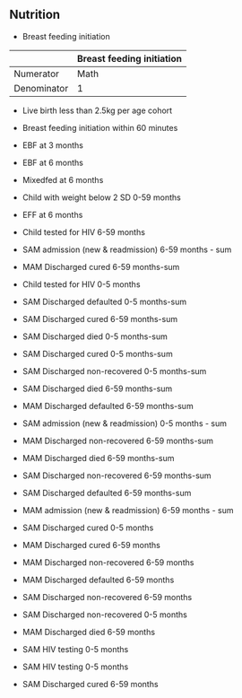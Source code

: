 
## Nutrition

- Breast feeding initiation

|   | Breast feeding initiation |
| --- | --- |
| Numerator | Math |
| Denominator | 1 |

- Live birth less than 2.5kg per age cohort
- Breast feeding initiation within 60 minutes
- EBF at 3 months
- EBF at 6 months
- Mixedfed at 6 months
- Child with weight below 2 SD 0-59 months
- EFF at 6 months
- Child tested for HIV 6-59 months
- SAM admission (new & readmission) 6-59 months - sum
- MAM Discharged cured 6-59 months-sum
- Child tested for HIV 0-5 months
- SAM Discharged defaulted 0-5 months-sum
- SAM Discharged cured 6-59 months-sum
- SAM Discharged died 0-5 months-sum
- SAM Discharged cured 0-5 months-sum
- SAM Discharged non-recovered 0-5 months-sum
- SAM Discharged died 6-59 months-sum
- MAM Discharged defaulted 6-59 months-sum
- SAM admission (new & readmission) 0-5 months - sum
- MAM Discharged non-recovered 6-59 months-sum
- MAM Discharged died 6-59 months-sum
- SAM Discharged non-recovered 6-59 months-sum
- SAM Discharged defaulted 6-59 months-sum
- MAM admission (new & readmission) 6-59 months - sum

- SAM Discharged cured 0-5 months
- MAM Discharged cured 6-59 months
- MAM Discharged non-recovered 6-59 months
- MAM Discharged defaulted 6-59 months
- SAM Discharged non-recovered 6-59 months
- SAM Discharged non-recovered 0-5 months
- MAM Discharged died 6-59 months
- SAM HIV testing 0-5 months
- SAM HIV testing 0-5 months
- SAM Discharged cured 6-59 months